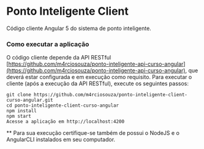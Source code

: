 # Ponto Inteligente Client
Código cliente Angular 5 do sistema de ponto inteligente.
### Como executar a aplicação
O código cliente depende da API RESTful [https://github.com/m4rciosouza/ponto-inteligente-api-curso-angular](https://github.com/m4rciosouza/ponto-inteligente-api-curso-angular), que deverá estar configurada e em execução como requisito.
Para executar o cliente (após a execução da API RESTful), execute os seguintes passos:
```
git clone https://github.com/m4rciosouza/ponto-inteligente-client-curso-angular.git
cd ponto-inteligente-client-curso-angular
npm install
npm start
Acesse a aplicação em http://localhost:4200
```
** Para sua execução certifique-se também de possui o NodeJS e o AngularCLI instalados em seu computador.

